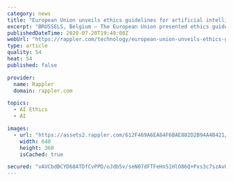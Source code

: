 ```yaml
---
category: news
title: "European Union unveils ethics guidelines for artificial intelligence"
excerpt: "BRUSSELS, Belgium – The European Union presented ethics guidelines on Monday, April 8, as it seeks to promote its own artificial intelligence (AI) sector, which has fallen behind developments ..."
publishedDateTime: 2020-07-20T19:40:00Z
webUrl: "https://rappler.com/technology/european-union-unveils-ethics-guidelines-artificial-intelligence"
type: article
quality: 54
heat: 54
published: false

provider:
  name: Rappler
  domain: rappler.com

topics:
  - AI Ethics
  - AI

images:
  - url: "https://assets2.rappler.com/612F469A6EA84F6BAE882D2B94A4B421/img/2758DCB7C2154ACFB83AE282B8530E0D/ai-20190408.jpg"
    width: 640
    height: 360
    isCached: true

secured: "vAVCbdBCYD68ATDfCvPPD/oJdb5v/seN07dFTFeHn51HlO86Q+Pxs3c7szAvUUFK85CkEz/XzCSp3p4CrNE6O5UEDV3MlRoKo/ALNFkAmVw1qRfkGIBrCJRfwk0QVDyazRhqu5yEOW6DxYrUlyF4RR8rP3oS3B+DSl91brL0vKb7AF1PdqjujbeBfjrP9OLzrb1ebfAw8cY4x//Hp4hOIczbyrS1Hj/xTnRK/dxlD5g6MCrUSm8YMGaYejAx/XDgqHn0XQ0QtCXl+2RW2nDC+ketKD0jPsI8HchNYTnxxjfMIoi0v7zIGSBCRJr4KtISXOi8eKIn7MQTDCx2htGZDg==;uw7Vz8bo7MlL4dYv92Rh9Q=="
---
```


